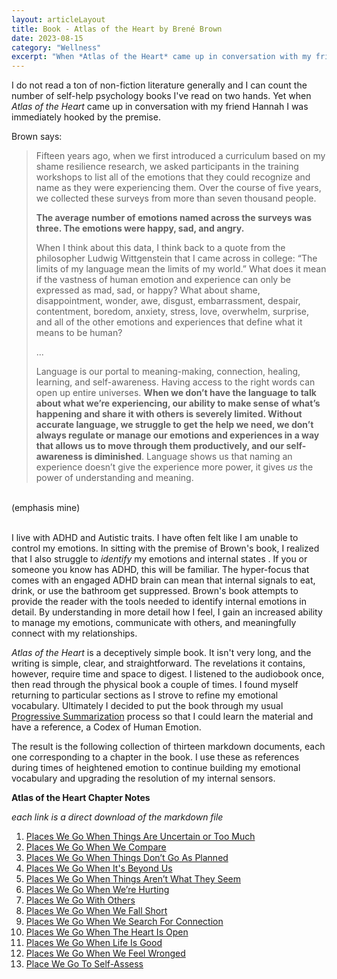 ```yaml
---
layout: articleLayout
title: Book - Atlas of the Heart by Brené Brown
date: 2023-08-15
category: "Wellness"
excerpt: "When *Atlas of the Heart* came up in conversation with my friend Hannah I was immediately hooked by the premise."
---
```


I do not read a ton of non-fiction literature generally and I can count the number of self-help psychology books I've read on two hands. Yet when _Atlas of the Heart_ came up in conversation with my friend Hannah I was immediately hooked by the premise.

Brown says:

> Fifteen years ago, when we first introduced a curriculum based on my shame resilience research, we asked participants in the training workshops to list all of the emotions that they could recognize and name as they were experiencing them. Over the course of five years, we collected these surveys from more than seven thousand people.
>
> **The average number of emotions named across the surveys was three. The emotions were happy, sad, and angry.**
>
> When I think about this data, I think back to a quote from the philosopher Ludwig Wittgenstein that I came across in college: “The limits of my language mean the limits of my world.” What does it mean if the vastness of human emotion and experience can only be expressed as mad, sad, or happy? What about shame, disappointment, wonder, awe, disgust, embarrassment, despair, contentment, boredom, anxiety, stress, love, overwhelm, surprise, and all of the other emotions and experiences that define what it means to be human?
>
> ...
>
> Language is our portal to meaning-making, connection, healing, learning, and self-awareness. Having access to the right words can open up entire universes. **When we don’t have the language to talk about what we’re experiencing, our ability to make sense of what’s happening and share it with others is severely limited. Without accurate language, we struggle to get the help we need, we don’t always regulate or manage our emotions and experiences in a way that allows us to move through them productively, and our self-awareness is diminished**. Language shows us that naming an experience doesn’t give the experience more power, it gives _us_ the power of understanding and meaning.

<br>
(emphasis mine)<br><br>

I live with ADHD and Autistic traits. I have often felt like I am unable to control my emotions. In sitting with the premise of Brown's book, I realized that I also struggle to _identify_ my emotions and internal states . If you or someone you know has ADHD, this will be familiar. The hyper-focus that comes with an engaged ADHD brain can mean that internal signals to eat, drink, or use the bathroom get suppressed. Brown's book attempts to provide the reader with the tools needed to identify internal emotions in detail. By understanding in more detail how I feel, I gain an increased ability to manage my emotions, communicate with others, and meaningfully connect with my relationships.

_Atlas of the Heart_ is a deceptively simple book. It isn't very long, and the writing is simple, clear, and straightforward. The revelations it contains, however, require time and space to digest. I listened to the audiobook once, then read through the physical book a couple of times. I found myself returning to particular sections as I strove to refine my emotional vocabulary. Ultimately I decided to put the book through my usual [Progressive Summarization](https://fortelabs.com/blog/progressive-summarization-a-practical-technique-for-designing-discoverable-notes/) process so that I could learn the material and have a reference, a Codex of Human Emotion.

The result is the following collection of thirteen markdown documents, each one corresponding to a chapter in the book. I use these as references during times of heightened emotion to continue building my emotional vocabulary and upgrading the resolution of my internal sensors.

<!-- links to all the notes stored in files/atlas-of-the-heart-notes -->

**Atlas of the Heart Chapter Notes**

_each link is a direct download of the markdown file_

1. <a href="/files/atlas-of-the-heart-notes/1. Places We Go When Things Are Uncertain or Too Much.md" download>Places We Go When Things Are Uncertain or Too Much</a>
2. <a href="/files/atlas-of-the-heart-notes/2. Places We Go When We Compare.md" download>Places We Go When We Compare</a>
3. <a href="/files/atlas-of-the-heart-notes/3. Places We Go When Things Don’t Go As Planned.md" download>Places We Go When Things Don’t Go As Planned</a>
4. <a href="/files/atlas-of-the-heart-notes/4. Places We Go When It’s Beyond Us.md" download>Places We Go When It's Beyond Us</a>
5. <a href="/files/atlas-of-the-heart-notes/5. Places We Go When Things Aren’t What They Seem.md" download>Places We Go When Things Aren’t What They Seem</a>
6. <a href="/files/atlas-of-the-heart-notes/6. Places We Go When We’re Hurting.md" download>Places We Go When We’re Hurting</a>
7. <a href="/files/atlas-of-the-heart-notes/7. Places We Go With Others.md" download>Places We Go With Others</a>
8. <a href="/files/atlas-of-the-heart-notes/8. Places We Go When We Fall Short.md" download>Places We Go When We Fall Short</a>
9. <a href="/files/atlas-of-the-heart-notes/9. Places We Go When We Search For Connection.md" download>Places We Go When We Search For Connection</a>
10. <a href="/files/atlas-of-the-heart-notes/10. Places We Go When The Heart Is Open.md" download>Places We Go When The Heart Is Open</a>
11. <a href="/files/atlas-of-the-heart-notes/11. Places We Go When Life Is Good.md" download>Places We Go When Life Is Good</a>
12. <a href="/files/atlas-of-the-heart-notes/12. Places We Go When We Feel Wronged.md" download>Places We Go When We Feel Wronged</a>
13. <a href="/files/atlas-of-the-heart-notes/13. Place We Go To Self-Assess.md" download>Place We Go To Self-Assess</a>
